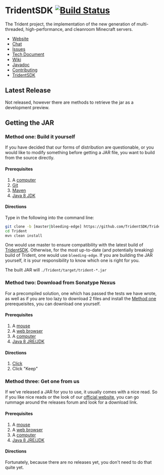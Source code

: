 TridentSDK [![Build Status](https://travis-ci.org/TridentSDK/Trident.svg?branch=bleeding-edge)](https://travis-ci.org/TridentSDK/Trident)
=========

The Trident project, the implementation of the new generation of multi-threaded, high-performance, and cleanroom Minecraft servers.

* [Website](https://tridentsdk.net)
* [Chat](https://tridentsdk.net/chat)
* [Issues](https://tridentsdk.atlassian.net/projects/TRD/issues)
* [Tech Document](https://tridentsdk.net/techdoc/)
* [Wiki](https://tridentsdkwiki.atlassian.net/wiki/dashboard.action)
* [Javadoc](https://tridentsdk.github.io/javadocs)
* [Contributing](https://tridentsdkwiki.atlassian.net/wiki/display/DEV/Trident+Development)
* [TridentSDK](https://github.com/TridentSDK/TridentSDK)

## Latest Release ##

Not released, however there are methods to retrieve the jar as a development preview.

## Getting the JAR ##

### Method one: Build it yourself ###

If you have decided that our forms of distribution are questionable, or you would like to modify something before getting a JAR file, you want to build from the source directly.

#### Prerequisites ####

1. A [computer](https://en.wikipedia.org/wiki/Computer)
2. [Git](https://git-scm.com/)
3. [Maven](https://maven.apache.org/)
4. [Java 8 JDK](http://www.oracle.com/technetwork/java/javase/downloads/jdk8-downloads-2133151.html)

#### Directions ####

Type in the following into the command line:

```bash
git clone -b [master|bleeding-edge] https://github.com/TridentSDK/Trident.git
cd Trident
mvn clean install
```

One would use master to ensure compatibility with the latest build of [TridentSDK](https://github.com/TridentSDK/TridentSDK). Otherwise, for the most up-to-date (and potentially breaking) build of Trident, one would use `bleeding-edge`. If you are building the JAR yourself, it is your responsibility to know which one is right for you.

The built JAR will `./Trident/target/trident-*.jar`

### Method two: Download from Sonatype Nexus ###

For a precompiled solution, one which has passed the tests we have wrote, as well as if you are too lazy to download 2 files and install the [Method one](#method-one-build-it-yourself) prerequeisites, you can download one yourself.

#### Prerequisites ####

1. A [mouse](https://en.wikipedia.org/wiki/Mouse_(computing))
2. A [web browser](https://en.wikipedia.org/wiki/Web_browser)
3. A [computer](https://en.wikipedia.org/wiki/Computer)
4. [Java 8 JRE/JDK](http://www.oracle.com/technetwork/java/javase/downloads/jre8-downloads-2133155.html)

#### Directions ####

1. [Click](https://oss.sonatype.org/service/local/artifact/maven/redirect?r=snapshots&g=net.tridentsdk&a=trident&v=0.3-SNAPSHOT&e=jar)
2. Click "Keep"

### Method three: Get one from us ###

If we've released a JAR for you to use, it usually comes with a nice read. So if you like nice reads or the look of our [official website](https://tridentsdk.net), you can go rummage around the releases forum and look for a download link.

#### Prerequisites ####

1. A [mouse](https://en.wikipedia.org/wiki/Mouse_(computing))
2. A [web browser](https://en.wikipedia.org/wiki/Web_browser)
3. A [computer](https://en.wikipedia.org/wiki/Computer)
4. [Java 8 JRE/JDK](http://www.oracle.com/technetwork/java/javase/downloads/jre8-downloads-2133155.html)

#### Directions ####

Fortunately, because there are no releases yet, you don't need to do that quite yet.
